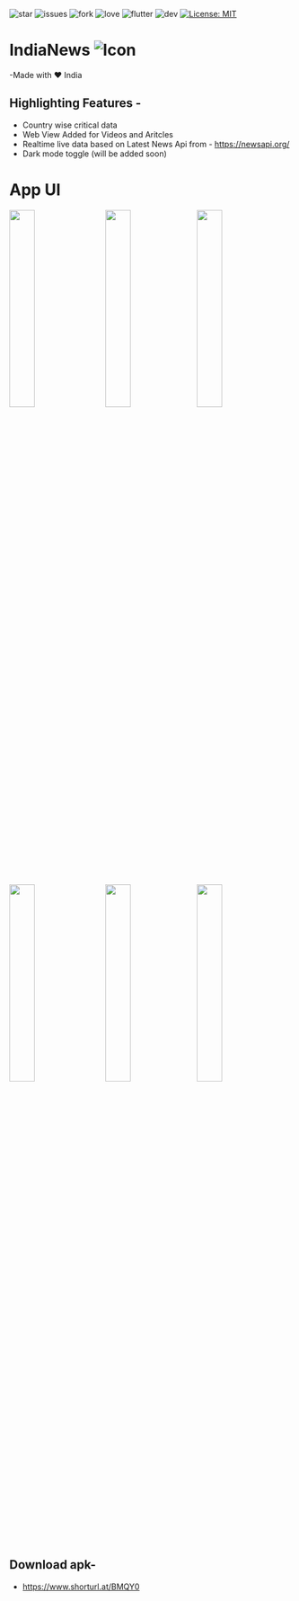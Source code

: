 ![star](https://img.shields.io/github/stars/swaraj961/IndiaNews) ![issues](https://img.shields.io/github/issues/swaraj961/IndiaNews) ![fork](https://img.shields.io/github/forks/swaraj961/IndiaNews) ![love](https://img.shields.io/badge/open%20%20source-%E2%9D%A4-red) ![flutter](https://img.shields.io/badge/Flutter-Framework-blue) ![dev](https://img.shields.io/badge/developed%20by%20-swaraj%20routray-green)
[![License: MIT](https://img.shields.io/badge/License-MIT-blue.svg)](https://opensource.org/licenses/MIT)

# IndiaNews ![Icon](https://github.com/swaraj961/INews-App/blob/master/android/app/src/main/res/mipmap-mdpi/ic_launcher.png)

-Made with ❤ India

## Highlighting Features -
- Country wise critical data
- Web View Added for Videos and Aritcles 
- Realtime live data based on Latest News Api from - https://newsapi.org/
- Dark mode toggle (will be added soon)



# App UI 
<img src="https://github.com/swaraj961/INews-App/blob/master/android/app/Demo/s1.jpg" width="30%">&nbsp;&nbsp;&nbsp;&nbsp;&nbsp;<img src="https://github.com/swaraj961/INews-App/blob/master/android/app/Demo/s2.jpg" width="30%">&nbsp;&nbsp;&nbsp;<img src="https://github.com/swaraj961/INews-App/blob/master/android/app/Demo/s3.jpg" width="30%">&nbsp;&nbsp;&nbsp;
<br><br/>

 <img src="https://github.com/swaraj961/INews-App/blob/master/android/app/Demo/s4.jpg" width="30%">&nbsp;&nbsp;&nbsp;&nbsp;&nbsp;<img src="https://github.com/swaraj961/INews-App/blob/master/android/app/Demo/s5.jpg" width="30%">&nbsp;&nbsp;&nbsp;<img src="https://github.com/swaraj961/INews-App/blob/master/android/app/Demo/s6.jpg" width="30%">&nbsp;&nbsp;&nbsp;
 
## Download apk-
- https://www.shorturl.at/BMQY0

